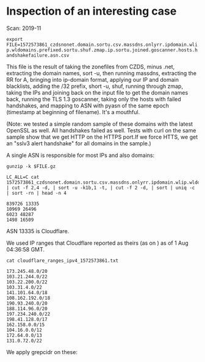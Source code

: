 # Inspection of an interesting case

Scan: 2019-11

`export FILE=1572573861_czdsnonet.domain.sortu.csv.massdns.onlyrr.ipdomain.wlip.wldomains.prefixed.sortu.shuf.zmap.ip.sortu.joined.goscanner.hosts.handshakefailure.asn.csv`

This file is the result of taking the zonefiles from CZDS, minus .net, extracting the domain names, sort -u, then running massdns, extracting the RR for A, bringing into ip-domain format, applying our IP and domain blacklists, adding the /32 prefix, short -u, shuf, running through zmap, taking the IPs and joining back on the input file to get the domain names back, running the TLS 1.3 goscanner, taking only the hosts with failed handshakes, and mapping to ASN with pyasn of the same epoch (timestamp at beginning of filename). It's a mouthful.

(Note: we tested a simple random sample of these domains with the latest OpenSSL as well. All handshakes failed as well. Tests with curl on the same sample show that we get HTTP on the HTTPS port.If we force HTTS, we get an "sslv3 alert handshake" for all domains in the sample.)

A single ASN is responsible for most IPs and also domains:

`gunzip -k $FILE.gz`

    LC_ALL=C cat 1572573861_czdsnonet.domain.sortu.csv.massdns.onlyrr.ipdomain.wlip.wldomains.prefixed.sortu.shuf.zmap.ip.sortu.joined.goscanner.hosts.handshakefailure.asn.csv | cut -f 2,4 -d, | sort -u -k1b,1 -t, | cut -f 2 -d, | sort | uniq -c | sort -rn | head -n 4

    839726 13335
    10969 26496
    6023 48287
    1498 16509

ASN 13335 is Cloudflare.

We used IP ranges that Cloudflare reported as theirs (as on ) as of 1 Aug 04:36:58 GMT.

    cat cloudflare_ranges_ipv4_1572573861.txt

    173.245.48.0/20
    103.21.244.0/22
    103.22.200.0/22
    103.31.4.0/22
    141.101.64.0/18
    108.162.192.0/18
    190.93.240.0/20
    188.114.96.0/20
    197.234.240.0/22
    198.41.128.0/17
    162.158.0.0/15
    104.16.0.0/12
    172.64.0.0/13
    131.0.72.0/22

We apply grepcidr on these:


